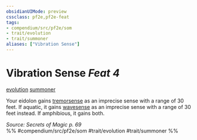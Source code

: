 ```yaml
---
obsidianUIMode: preview
cssclass: pf2e,pf2e-feat
tags:
- compendium/src/pf2e/som
- trait/evolution
- trait/summoner
aliases: ["Vibration Sense"]
---
```

# Vibration Sense  *Feat 4*  
[evolution](rules/traits/evolution-som.md)  [summoner](rules/traits/summoner-som.md)  


Your eidolon gains [tremorsense](rules/abilities/tremorsense.md) as an imprecise sense with a range of 30 feet. If aquatic, it gains [wavesense](rules/abilities/wavesense.md) as an imprecise sense with a range of 30 feet instead. If amphibious, it gains both.

*Source: Secrets of Magic p. 69*  
%% #compendium/src/pf2e/som #trait/evolution #trait/summoner %%